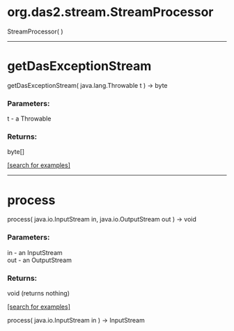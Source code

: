 # org.das2.stream.StreamProcessor
StreamProcessor( )


***
<a name="getDasExceptionStream"></a>
# getDasExceptionStream
getDasExceptionStream( java.lang.Throwable t ) &rarr; byte



### Parameters:
t - a Throwable

### Returns:
byte[]


<a href="https://github.com/autoplot/dev/search?q=getDasExceptionStream&unscoped_q=getDasExceptionStream">[search for examples]</a>

***
<a name="process"></a>
# process
process( java.io.InputStream in, java.io.OutputStream out ) &rarr; void



### Parameters:
in - an InputStream
<br>out - an OutputStream

### Returns:
void (returns nothing)


<a href="https://github.com/autoplot/dev/search?q=process&unscoped_q=process">[search for examples]</a>

process( java.io.InputStream in ) &rarr; InputStream<br>
